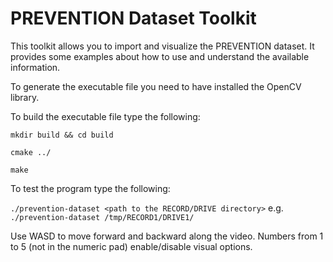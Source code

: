 # PREVENTION Dataset Toolkit
This toolkit allows you to import and visualize the PREVENTION dataset.
It provides some examples about how to use and understand the available information.

To generate the executable file you need to have installed the OpenCV library.

To build the executable file type the following:

`mkdir build && cd build`

`cmake ../`

`make`


To test the program type the following:

`./prevention-dataset <path to the RECORD/DRIVE directory>` e.g. `./prevention-dataset /tmp/RECORD1/DRIVE1/`


Use WASD to move forward and backward along the video.
Numbers from 1 to 5 (not in the numeric pad) enable/disable visual options.
